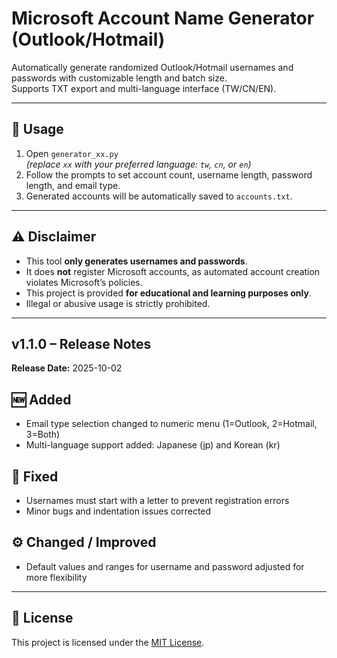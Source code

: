 # Microsoft Account Name Generator (Outlook/Hotmail)

Automatically generate randomized Outlook/Hotmail usernames and passwords with customizable length and batch size.  
Supports TXT export and multi-language interface (TW/CN/EN).  

---

## 🔧 Usage
1. Open `generator_xx.py`  
   *(replace `xx` with your preferred language: `tw`, `cn`, or `en`)*  
2. Follow the prompts to set account count, username length, password length, and email type.  
3. Generated accounts will be automatically saved to `accounts.txt`.  

---

## ⚠️ Disclaimer
- This tool **only generates usernames and passwords**.  
- It does **not** register Microsoft accounts, as automated account creation violates Microsoft’s policies.  
- This project is provided **for educational and learning purposes only**.  
- Illegal or abusive usage is strictly prohibited.  

---

## v1.1.0 – Release Notes

**Release Date:** 2025-10-02

## 🆕 Added
- Email type selection changed to numeric menu (1=Outlook, 2=Hotmail, 3=Both)  
- Multi-language support added: Japanese (jp) and Korean (kr)

## 🐛 Fixed
- Usernames must start with a letter to prevent registration errors  
- Minor bugs and indentation issues corrected

## ⚙️ Changed / Improved
- Default values and ranges for username and password adjusted for more flexibility

---

## 📜 License
This project is licensed under the [MIT License](./LICENSE).  
